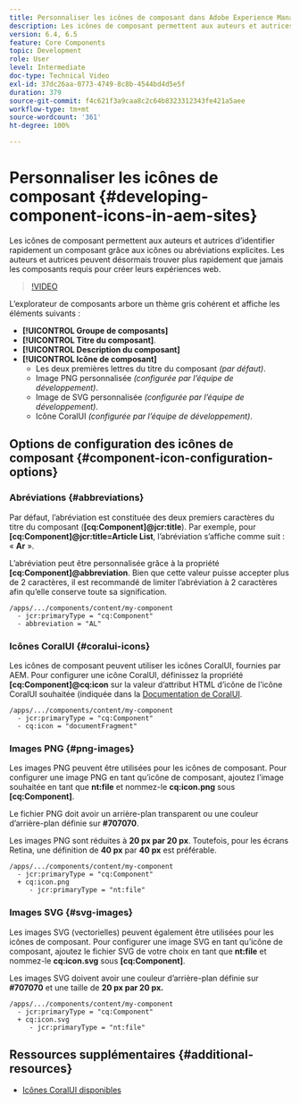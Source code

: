 ```yaml
---
title: Personnaliser les icônes de composant dans Adobe Experience Manager Sites
description: Les icônes de composant permettent aux auteurs et autrices d’identifier rapidement un composant grâce aux icônes ou abréviations explicites. Les auteurs et autrices peuvent désormais trouver plus rapidement que jamais les composants requis pour créer leurs expériences web.
version: 6.4, 6.5
feature: Core Components
topic: Development
role: User
level: Intermediate
doc-type: Technical Video
exl-id: 37dc26aa-0773-4749-8c8b-4544bd4d5e5f
duration: 379
source-git-commit: f4c621f3a9caa8c2c64b8323312343fe421a5aee
workflow-type: tm+mt
source-wordcount: '361'
ht-degree: 100%

---
```


# Personnaliser les icônes de composant {#developing-component-icons-in-aem-sites}

Les icônes de composant permettent aux auteurs et autrices d’identifier rapidement un composant grâce aux icônes ou abréviations explicites. Les auteurs et autrices peuvent désormais trouver plus rapidement que jamais les composants requis pour créer leurs expériences web.

>[!VIDEO](https://video.tv.adobe.com/v/16778?quality=12&learn=on)

L’explorateur de composants arbore un thème gris cohérent et affiche les éléments suivants :

* **[!UICONTROL Groupe de composants]**
* **[!UICONTROL Titre du composant]**.
* **[!UICONTROL Description du composant]**
* **[!UICONTROL Icône de composant]**
   * Les deux premières lettres du titre du composant *(par défaut)*.
   * Image PNG personnalisée *(configurée par l’équipe de développement)*.
   * Image de SVG personnalisée *(configurée par l’équipe de développement)*.
   * Icône CoralUI *(configurée par l’équipe de développement)*.

## Options de configuration des icônes de composant {#component-icon-configuration-options}

### Abréviations {#abbreviations}

Par défaut, l’abréviation est constituée des deux premiers caractères du titre du composant (**[cq:Component]@jcr:title**). Par exemple, pour **[cq:Component]@jcr:title=Article List**, l’abréviation s’affiche comme suit : « **Ar** ».

L’abréviation peut être personnalisée grâce à la propriété **[cq:Component]@abbreviation**. Bien que cette valeur puisse accepter plus de 2 caractères, il est recommandé de limiter l’abréviation à 2 caractères afin qu’elle conserve toute sa signification.

```plain
/apps/.../components/content/my-component
  - jcr:primaryType = "cq:Component"
  - abbreviation = "AL"
```

### Icônes CoralUI {#coralui-icons}

Les icônes de composant peuvent utiliser les icônes CoralUI, fournies par AEM. Pour configurer une icône CoralUI, définissez la propriété **[cq:Component]@cq:icon** sur la valeur d’attribut HTML d’icône de l’icône CoralUI souhaitée (indiquée dans la [Documentation de CoralUI](https://helpx.adobe.com/fr/experience-manager/6-5/sites/developing/using/reference-materials/coral-ui/coralui3/Coral.Icon.html).

```plain
/apps/.../components/content/my-component
  - jcr:primaryType = "cq:Component"
  - cq:icon = "documentFragment"
```

### Images PNG {#png-images}

Les images PNG peuvent être utilisées pour les icônes de composant. Pour configurer une image PNG en tant qu’icône de composant, ajoutez l’image souhaitée en tant que **nt:file** et nommez-le **cq:icon.png** sous **[cq:Component]**.

Le fichier PNG doit avoir un arrière-plan transparent ou une couleur d’arrière-plan définie sur **#707070**.

Les images PNG sont réduites à **20 px par 20 px**. Toutefois, pour les écrans Retina, une définition de **40 px** par **40 px** est préférable.

```plain
/apps/.../components/content/my-component
  - jcr:primaryType = "cq:Component"
  + cq:icon.png
     - jcr:primaryType = "nt:file"
```

### Images SVG {#svg-images}

Les images SVG (vectorielles) peuvent également être utilisées pour les icônes de composant. Pour configurer une image SVG en tant qu’icône de composant, ajoutez le fichier SVG de votre choix en tant que **nt:file** et nommez-le **cq:icon.svg** sous **[cq:Component]**.

Les images SVG doivent avoir une couleur d’arrière-plan définie sur **#707070** et une taille de **20 px par 20 px.**

```plain
/apps/.../components/content/my-component
  - jcr:primaryType = "cq:Component"
  + cq:icon.svg
     - jcr:primaryType = "nt:file"
```

## Ressources supplémentaires {#additional-resources}

* [Icônes CoralUI disponibles](https://helpx.adobe.com/fr/experience-manager/6-5/sites/developing/using/reference-materials/coral-ui/coralui3/Coral.Icon.html)
